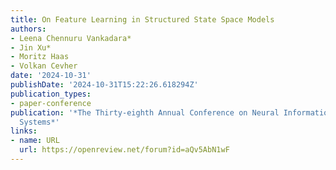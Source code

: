 ```yaml
---
title: On Feature Learning in Structured State Space Models
authors:
- Leena Chennuru Vankadara*
- Jin Xu*
- Moritz Haas
- Volkan Cevher
date: '2024-10-31'
publishDate: '2024-10-31T15:22:26.618294Z'
publication_types:
- paper-conference
publication: '*The Thirty-eighth Annual Conference on Neural Information Processing
  Systems*'
links:
- name: URL
  url: https://openreview.net/forum?id=aQv5AbN1wF
---
```

